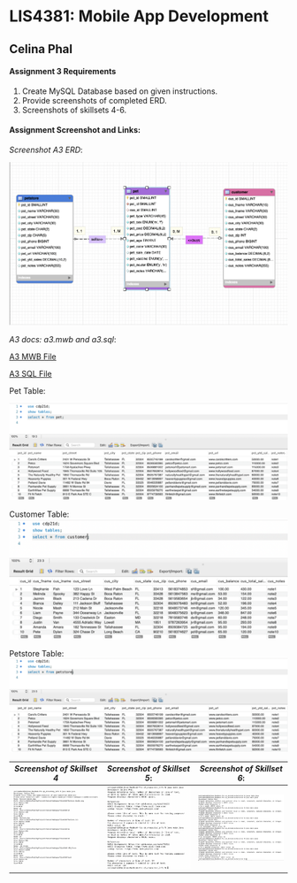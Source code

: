 
# LIS4381: Mobile App Development

## Celina Phal

#### Assignment 3 Requirements

1. Create MySQL Database based on given instructions.
2. Provide screenshots of completed ERD.
3. Screenshots of skillsets 4-6.

#### Assignment Screenshot and Links: 
 
*Screenshot A3 ERD*: 
 
![A3 ERD](img/erd.png "ERD based upon A3 Requirements") 
 
*A3 docs: a3.mwb and a3.sql*: 
 
[A3 MWB File](docs/a3.mwb "A3 ERD in .mwb format") 
 
[A3 SQL File](docs/a3.sql "A3 SQL Script") 
  

Pet Table:

![SS1](img/img1.png)

Customer Table:
![SS3](img/img2.png)

Petstore Table:
![SS2](img/img3.png)


| *Screenshot of Skillset 4*      | *Screenshot of Skillset 5*: | *Screenshot of Skillset 6*:     |
| :----:       |    :----:   |          :----: |
| ![Skillset4](img/q4.png)   | ![Skillset5](img/q5.png) | ![Skillset6](img/Q6.png) |
